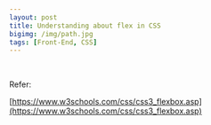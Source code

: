 ```yaml
---
layout: post
title: Understanding about flex in CSS
bigimg: /img/path.jpg
tags: [Front-End, CSS]
---
```


<br>


Refer:

[https://www.w3schools.com/css/css3_flexbox.asp](https://www.w3schools.com/css/css3_flexbox.asp)


